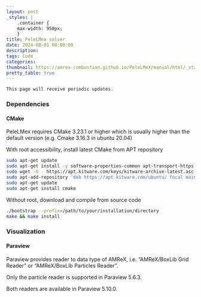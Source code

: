 ```yaml
---
layout: post
_styles: |
    .container {
    max-width: 950px; 
    }
title: PeleLMex solver
date: 2024-08-01 00:00:00
description: 
tags: Code
categories: 
thumbnail: https://amrex-combustion.github.io/PeleLMeX/manual/html/_static/swirlH2Fast_OH_vort_256.png
pretty_table: true
---
```


`This page will receive periodic updates.`

<h3> Dependencies </h3>

<h4> CMake </h4>

PeleLMex requires CMake 3.23.1 or higher which is usually higher than the default version (e.g. Cmake 3.16.3 in ubuntu 20.04)

With root accessibility, install latest CMake from APT repository

``` bash
sudo apt-get update
sudo apt-get install -y software-properties-common apt-transport-https ca-certificates gnupg2
sudo wget -O - https://apt.kitware.com/keys/kitware-archive-latest.asc | gpg --dearmor - | sudo tee /etc/apt/trusted.gpg.d/kitware.gpg > /dev/null
sudo apt-add-repository 'deb https://apt.kitware.com/ubuntu/ focal main'
sudo apt-get update
sudo apt-get install cmake
```

Without root, download and compile from source code

```bash
./bootstrap --prefix=/path/to/your/installation/directory
make && make install
```

<h3> Visualization </h3>

<h4> Paraview </h4>

Paraview provides reader to data type of AMReX, i.e. “AMReX/BoxLib Grid Reader” or “AMReX/BoxLib Particles Reader”. 

Only the particle reader is supported in Paraview 5.6.3.

Both readers are available in Paraview 5.10.0.